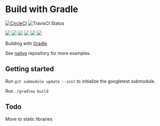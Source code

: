 # Build with Gradle

[![CircleCI](https://circleci.com/gh/Praqma/native-example-gradle.png?style=shield&circle-token=df3dc5f6efbc2a267f7805f05a5e91d2878be9fd)](https://circleci.com/gh/Praqma/native-example-gradle)
![TravisCI Status](https://travis-ci.org/Praqma/native-example-gradle.svg?branch=master)

![](https://img.shields.io/github/stars/praqma/native-example-gradle.svg)
![](https://img.shields.io/github/forks/praqma/native-example-gradle.svg)
![](https://img.shields.io/github/watchers/praqma/native-example-gradle.svg)
![](https://img.shields.io/github/tag/praqma/native-example-gradle.svg)
![](https://img.shields.io/github/release/praqma/native-example-gradle.svg)
![](https://img.shields.io/github/issues/praqma/native-example-gradle.svg)

Building with [Gradle](https://gradle.org/).

See [native](https://github.com/Praqma/native) repository for more examples.

<!-- GitHub

[![GitHub Stars](https://img.shields.io/github/stars/praqma/native-example-gradle.svg?style=social&label=Star)](https://img.shields.io/github/stars/praqma/native-example-gradle.svg?style=social&label=Star)
[![GitHub Forks](https://img.shields.io/github/forks/praqma/native-example-gradle.svg?style=social&label=Fork)](https://img.shields.io/github/forks/praqma/native-example-gradle.svg?style=social&label=Fork)
[![GitHub Watchers](https://img.shields.io/github/watchers/praqma/native-example-gradle.svg?style=social&label=Watch)](https://img.shields.io/github/watchers/praqma/native-example-gradle.svg?style=social&label=Watch)
[![GitHub Tags](https://img.shields.io/github/tag/praqma/native-example-gradle.svg)](https://img.shields.io/github/tag/praqma/native-example-gradle.svg)
[![GitHub Releases](https://img.shields.io/github/release/praqma/native-example-gradle.svg)](https://img.shields.io/github/release/praqma/native-example-gradle.svg)
[![GitHub Issues](https://img.shields.io/github/issues/praqma/native-example-gradle.svg)](https://img.shields.io/github/issues/praqma/native-example-gradle.svg) -->

## Getting started

Run `git submodule update --init` to initialize the googletest submodule.

Run `./gradlew build`

## Todo

Move to static libraries
